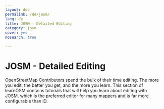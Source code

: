 ```yaml
---
layout: doc
permalink: /de/josm/
lang: de
title: JOSM - Detailed Editing
category: josm
cover: yes
nosearch: true

---
```


JOSM - Detailed Editing
================

OpenStreetMap Contributors spend the bulk of their time editing. The more you
edit, the better you get, and the more you learn. This section of learnOSM
contains tutorials that will help you learn about editing with JOSM, which is the preferred editor for many mappers and is far more configurable than iD.
